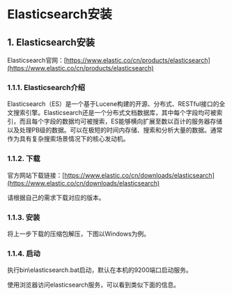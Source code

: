 # Elasticsearch安装

## 1. Elasticsearch安装 <a id="elasticsearch&#x5B89;&#x88C5;"></a>

Elasticsearch官网：[https://www.elastic.co/cn/products/elasticsearch](https://www.elastic.co/cn/products/elasticsearch)

### 1.1.1. Elasticsearch介绍 <a id="elasticsearch&#x4ECB;&#x7ECD;"></a>

Elasticsearch（ES）是一个基于Lucene构建的开源、分布式、RESTful接口的全文搜索引擎。Elasticsearch还是一个分布式文档数据库，其中每个字段均可被索引，而且每个字段的数据均可被搜索，ES能够横向扩展至数以百计的服务器存储以及处理PB级的数据。可以在极短的时间内存储、搜索和分析大量的数据。通常作为具有复杂搜索场景情况下的核心发动机。

### 1.1.2. 下载 <a id="&#x4E0B;&#x8F7D;"></a>

官方网站下载链接：[https://www.elastic.co/cn/downloads/elasticsearch](https://www.elastic.co/cn/downloads/elasticsearch)

请根据自己的需求下载对应的版本。

### 1.1.3. 安装 <a id="&#x5B89;&#x88C5;"></a>

将上一步下载的压缩包解压，下图以Windows为例。

### 1.1.4. 启动 <a id="&#x542F;&#x52A8;"></a>

执行bin\elasticsearch.bat启动，默认在本机的9200端口启动服务。

使用浏览器访问elasticsearch服务，可以看到类似下面的信息。

